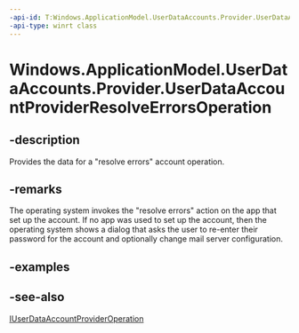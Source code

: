 ----api-id: T:Windows.ApplicationModel.UserDataAccounts.Provider.UserDataAccountProviderResolveErrorsOperation
-api-type: winrt class
---<!-- Class syntax.public class UserDataAccountProviderResolveErrorsOperation : Windows.ApplicationModel.UserDataAccounts.Provider.IUserDataAccountProviderOperation, Windows.ApplicationModel.UserDataAccounts.Provider.IUserDataAccountProviderResolveErrorsOperation--># Windows.ApplicationModel.UserDataAccounts.Provider.UserDataAccountProviderResolveErrorsOperation## -descriptionProvides the data for a "resolve errors" account operation.## -remarksThe operating system invokes the "resolve errors" action on the app that set up the account. If no app was used to set up the account, then the operating system shows a dialog that asks the user to re-enter their password for the account and optionally change mail server configuration.## -examples## -see-also[IUserDataAccountProviderOperation](iuserdataaccountprovideroperation.md)